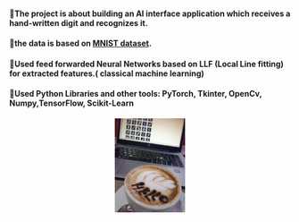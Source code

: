 

#### 📌The project is about building an AI interface application which receives a hand-written digit and recognizes it.
#### 📌the data is based on [MNIST dataset](https://en.wikipedia.org/wiki/MNIST_database).
#### 📌Used feed forwarded Neural Networks based on LLF (Local Line fitting) for extracted features.( classical machine learning)
#### 📌Used Python Libraries and other tools: PyTorch, Tkinter, OpenCv, Numpy,TensorFlow, Scikit-Learn
<p align="center"> <img width="25%" src="20210221_184552.jpg" /></a></p>


